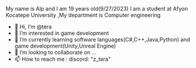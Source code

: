 My name is Alp and I am 19 years old(9/27/2023)
I am a student at Afyon Kocatepe University
,My department is Computer engineering


- 👋 Hi, I’m @tera
- 👀 I’m interested in game development
- 🌱 I’m currently learning software languages(C#,C++,Java,Python) and game development(Unity,Unreal Engine)
- 💞️ I’m looking to collaborate on ...
- 📫 How to reach me : discord: "z_tera"


<!---
You can click the Preview link to take a look at your changes.
--->
